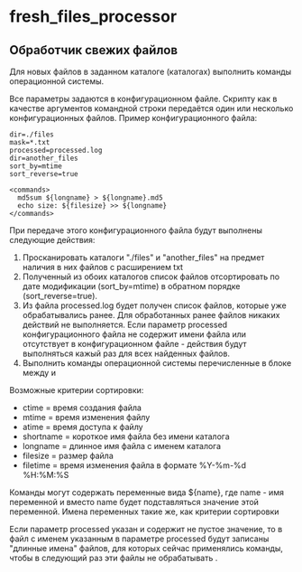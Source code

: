 # fresh_files_processor
## Обработчик свежих файлов
Для новых файлов в заданном каталоге (каталогах) выполнить команды операционной системы.

Все параметры задаются в конфигурационном файле. Скрипту как в качестве аргументов командной строки передаётся один или несколько конфигурационных файлов. Пример конфигурационного файла:
```
dir=./files
mask=*.txt
processed=processed.log
dir=another_files
sort_by=mtime
sort_reverse=true

<commands>
  md5sum ${longname} > ${longname}.md5
  echo size: ${filesize} >> ${longname}
</commands>
```
При передаче этого конфигурационного файла будут выполнены следующие действия:
1. Просканировать каталоги "./files" и "another_files" на предмет наличия в них файлов с расширением txt
2. Полученный из обоих каталогов список файлов отсортировать по дате модификации (sort_by=mtime) в обратном порядке (sort_reverse=true). 
3. Из файла processed.log будет получен список файлов, которые уже обрабатывались ранее. Для обработанных ранее файлов никаких действий не выполняется. Если параметр processed конфигурационного файла не содержит имени файла или отсутствует в конфигурационном файле - действия будут выполняться кажый раз для всех найденных файлов.
4. Выполнить команды операционной системы перечисленные в блоке между <commands> и </commands>

Возможные критерии сортировки:
   * ctime = время создания файла
   * mtime = время изменения файлу
   * atime = время доступа к файлу
   * shortname = короткое имя файла без имени каталога
   * longname = длинное имя файла с именем каталога
   * filesize = размер файла
   * filetime = время изменения файла в формате %Y-%m-%d %H:%M:%S
 
Команды могут содержать переменные вида ${name}, где name - имя переменной и вместо name будет подставляться значение этой переменной. Имена переменных такие же, как критерии сортировки

Если параметр processed указан и содержит не пустое значение, то в файл с именем указанным в параметре processed будут записаны "длинные имена" файлов, для которых сейчас применялись команды, чтобы в следующий раз эти файлы не обрабатывать .
